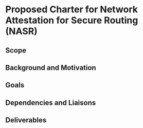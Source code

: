 # Proposed Charter for Network Attestation for Secure Routing (NASR)

## Scope

## Background and Motivation

## Goals

## Dependencies and Liaisons 

## Deliverables
